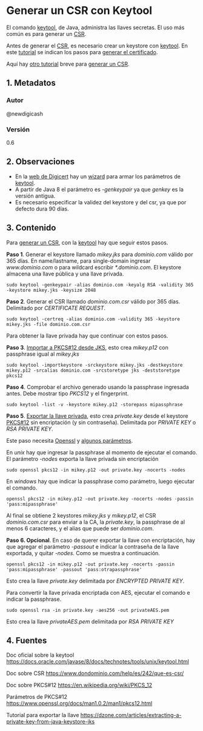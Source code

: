 # Generar un CSR con Keytool
El comando [keytool][urlKeytool], de Java, administra las llaves secretas. 
El uso más común es para generar un [CSR][urlCSR].

Antes de generar el [CSR][urlCSR], es necesario crear un keystore con [keytool][urlKeytool]. 
En este [tutorial][urlDigicert] se indican los pasos para [generar el certificado][urlDigicert]. 

Aquí hay [otro tutorial][urlGlobalSign] breve para [generar un CSR][urlGlobalSign].

## 1. Metadatos

### Autor
@newdigicash
### Versión
0.6

## 2. Observaciones
+ En la [web de Digicert][urlDigicert] hay un [wizard][urlDigicert] para armar los parámetros de [keytool][urlKeytool].
+ A partir de Java 8 el parámetro es *-genkeypair* ya que *genkey* es la versión antigua.
+ Es necesario especificar la validez del keystore y del csr, ya que por defecto dura 90 días.

## 3. Contenido 
Para [generar un CSR][urlDigicert], con la [keytool][urlKeytool] hay que seguir estos pasos.

**Paso 1**. Generar el keystore llamado _mikey.jks_ para _dominio.com_ válido por 365 días. 
En name/lastname, para single-domain ingresar _www\.dominio\.com_ o 
para wildcard escribir _\*.dominio\.com_. El keystore almacena una llave 
pública y una llave privada.

~~~
sudo keytool -genkeypair -alias dominio.com -keyalg RSA -validity 365 -keystore mikey.jks -keysize 2048
~~~

**Paso 2**. Generar el CSR llamado _dominio.com.csr_ válido por 365 días. Delimitado por *CERTIFICATE REQUEST*.

~~~
sudo keytool -certreq -alias dominio.com -validity 365 -keystore mikey.jks -file dominio.com.csr
~~~

Para obtener la llave privada hay que continuar con estos pasos.

**Paso 3**. [Importar a PKCS#12 desde JKS][urlExportarCert], esto crea _mikey.p12_ 
con passphrase igual al _mikey.jks_
~~~
sudo keytool -importkeystore -srckeystore mikey.jks -destkeystore mikey.p12 -srcalias dominio.com -srcstoretype jks -deststoretype pkcs12
~~~

**Paso 4**. Comprobar el archivo generado usando la passphrase ingresada antes. 
Debe mostrar tipo _PKCS12_ y el fingerprint.
~~~
sudo keytool -list -v -keystore mikey.p12 -storepass mipassphrase
~~~

**Paso 5**. [Exportar la llave privada][urlTutoExportKey], esto crea _private.key_ 
desde el keystore [PKCS#12][urlP12Params] sin encriptación (y sin contraseña). 
Delimitada por *PRIVATE KEY* o *RSA PRIVATE KEY*.

Este paso necesita [Openssl][urlOpenssl] y [algunos parámetros][urlP12Params]. 

En _unix_ hay que ingresar la passphrase al momento de ejecutar el comando. 
El parámetro _-nodes_ exporta la llave privada sin encriptación

~~~
sudo openssl pkcs12 -in mikey.p12 -out private.key -nocerts -nodes
~~~

En _windows_ hay que indicar la passphrase como parámetro, luego ejecutar el comando.
~~~
openssl pkcs12 -in mikey.p12 -out private.key -nocerts -nodes -passin 'pass:mipassphrase'
~~~

Al final se obtiene 2 keystores _mikey.jks_ y _mikey.p12_, el CSR _dominio.com.csr_ 
para enviar a la CA, la _private.key_, la passphrase de al menos 6 caracteres, 
y el alias que puede ser _dominio.com_.

**Paso 6. Opcional**. En caso de querer exportar la llave con encriptación, 
hay que agregar el parámetro _-passout_ e indicar la contraseña de la llave exportada, 
y quitar _-nodes_. Como se muestra a continuación.
~~~
openssl pkcs12 -in mikey.p12 -out private.key -nocerts -passin 'pass:mipassphrase' -passout 'pass:otrapassphrase'
~~~

Esto crea la llave *private.key* delimitada por *ENCRYPTED PRIVATE KEY*.

Para convertir la llave privada encriptada con AES, ejecutar el comando 
e indicar la passphrase.
~~~
sudo openssl rsa -in private.key -aes256 -out privateAES.pem
~~~

Esto crea la llave *privateAES.pem* delimitada por *RSA PRIVATE KEY*

## 4. Fuentes
Doc oficial sobre la keytool <https://docs.oracle.com/javase/8/docs/technotes/tools/unix/keytool.html>

Doc sobre CSR <https://www.dondominio.com/help/es/242/que-es-csr/>

Doc sobre PKCS#12 <https://en.wikipedia.org/wiki/PKCS_12>

Parámetros de PKCS#12 <https://www.openssl.org/docs/man1.0.2/man1/pkcs12.html>

Tutorial para exportar la llave <https://dzone.com/articles/extracting-a-private-key-from-java-keystore-jks>

[//]: # (referencias citadas)
[urlKeytool]: https://docs.oracle.com/javase/8/docs/technotes/tools/unix/keytool.html
[urlCSR]: https://www.dondominio.com/help/es/242/que-es-csr/
[urlDigicert]: https://www.digicert.com/kb/csr-ssl-installation/tomcat-keytool.htm
[urlGlobalSign]: https://support.globalsign.com/digital-certificates/digital-certificate-installation/java-keytool-generate-csr
[urlExportarCert]: https://www.calazan.com/how-to-convert-a-java-keystore-jks-to-pem-format
[urlOpenssl]: https://www.openssl.org
[urlP12Params]: https://www.openssl.org/docs/man1.0.2/man1/pkcs12.html
[urlTutoExportKey]: https://dzone.com/articles/extracting-a-private-key-from-java-keystore-jks
